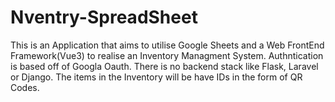 # Nventry-SpreadSheet
This is an Application that aims to utilise Google Sheets and a Web FrontEnd Framework(Vue3) to realise an Inventory Managment System.
Authntication is based off of Googla Oauth.
There is no backend stack like Flask, Laravel or Django.
The items in the Inventory will be have IDs in the form of QR Codes.
